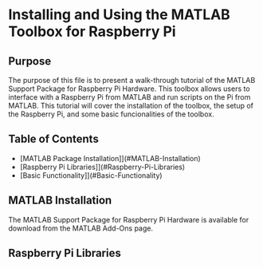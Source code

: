 # Installing and Using the MATLAB Toolbox for Raspberry Pi
## Purpose
The purpose of this file is to present a walk-through tutorial of the MATLAB Support Package for Raspberry Pi Hardware. This toolbox allows users to interface with a Raspberry Pi from MATLAB and run scripts on the Pi from MATLAB. This tutorial will cover the installation of the toolbox, the setup of the Raspberry Pi, and some basic funcionalities of the toolbox.

## Table of Contents
- [MATLAB Package Installation]](#MATLAB-Installation)
- [Raspberry Pi Libraries]](#Raspberry-Pi-Libraries)
- [Basic Functionality]](#Basic-Functionality)

## MATLAB Installation
The MATLAB Support Package for Raspberry Pi Hardware is available for download from the MATLAB Add-Ons page.

## Raspberry Pi Libraries
